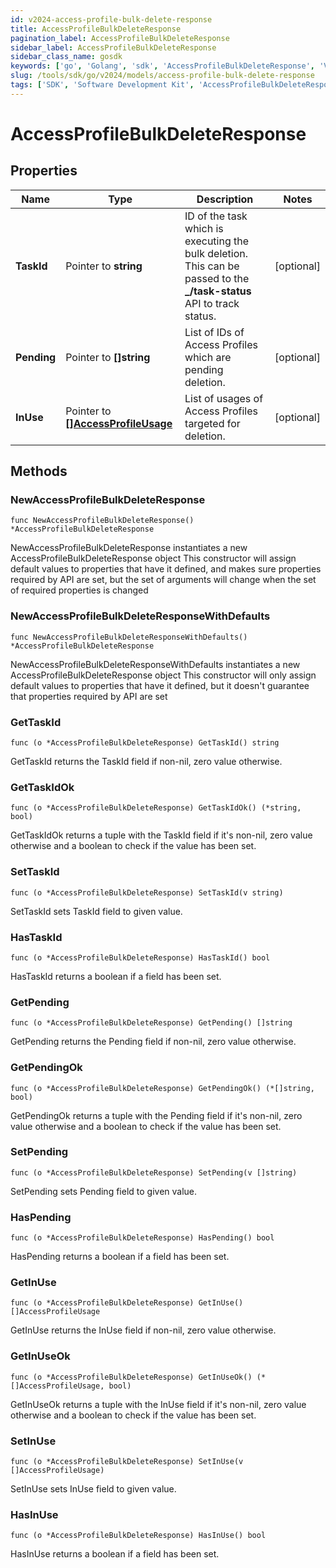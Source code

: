 ```yaml
---
id: v2024-access-profile-bulk-delete-response
title: AccessProfileBulkDeleteResponse
pagination_label: AccessProfileBulkDeleteResponse
sidebar_label: AccessProfileBulkDeleteResponse
sidebar_class_name: gosdk
keywords: ['go', 'Golang', 'sdk', 'AccessProfileBulkDeleteResponse', 'V2024AccessProfileBulkDeleteResponse'] 
slug: /tools/sdk/go/v2024/models/access-profile-bulk-delete-response
tags: ['SDK', 'Software Development Kit', 'AccessProfileBulkDeleteResponse', 'V2024AccessProfileBulkDeleteResponse']
---
```


# AccessProfileBulkDeleteResponse

## Properties

Name | Type | Description | Notes
------------ | ------------- | ------------- | -------------
**TaskId** | Pointer to **string** | ID of the task which is executing the bulk deletion. This can be passed to the **_/task-status** API to track status. | [optional] 
**Pending** | Pointer to **[]string** | List of IDs of Access Profiles which are pending deletion. | [optional] 
**InUse** | Pointer to [**[]AccessProfileUsage**](access-profile-usage) | List of usages of Access Profiles targeted for deletion. | [optional] 

## Methods

### NewAccessProfileBulkDeleteResponse

`func NewAccessProfileBulkDeleteResponse() *AccessProfileBulkDeleteResponse`

NewAccessProfileBulkDeleteResponse instantiates a new AccessProfileBulkDeleteResponse object
This constructor will assign default values to properties that have it defined,
and makes sure properties required by API are set, but the set of arguments
will change when the set of required properties is changed

### NewAccessProfileBulkDeleteResponseWithDefaults

`func NewAccessProfileBulkDeleteResponseWithDefaults() *AccessProfileBulkDeleteResponse`

NewAccessProfileBulkDeleteResponseWithDefaults instantiates a new AccessProfileBulkDeleteResponse object
This constructor will only assign default values to properties that have it defined,
but it doesn't guarantee that properties required by API are set

### GetTaskId

`func (o *AccessProfileBulkDeleteResponse) GetTaskId() string`

GetTaskId returns the TaskId field if non-nil, zero value otherwise.

### GetTaskIdOk

`func (o *AccessProfileBulkDeleteResponse) GetTaskIdOk() (*string, bool)`

GetTaskIdOk returns a tuple with the TaskId field if it's non-nil, zero value otherwise
and a boolean to check if the value has been set.

### SetTaskId

`func (o *AccessProfileBulkDeleteResponse) SetTaskId(v string)`

SetTaskId sets TaskId field to given value.

### HasTaskId

`func (o *AccessProfileBulkDeleteResponse) HasTaskId() bool`

HasTaskId returns a boolean if a field has been set.

### GetPending

`func (o *AccessProfileBulkDeleteResponse) GetPending() []string`

GetPending returns the Pending field if non-nil, zero value otherwise.

### GetPendingOk

`func (o *AccessProfileBulkDeleteResponse) GetPendingOk() (*[]string, bool)`

GetPendingOk returns a tuple with the Pending field if it's non-nil, zero value otherwise
and a boolean to check if the value has been set.

### SetPending

`func (o *AccessProfileBulkDeleteResponse) SetPending(v []string)`

SetPending sets Pending field to given value.

### HasPending

`func (o *AccessProfileBulkDeleteResponse) HasPending() bool`

HasPending returns a boolean if a field has been set.

### GetInUse

`func (o *AccessProfileBulkDeleteResponse) GetInUse() []AccessProfileUsage`

GetInUse returns the InUse field if non-nil, zero value otherwise.

### GetInUseOk

`func (o *AccessProfileBulkDeleteResponse) GetInUseOk() (*[]AccessProfileUsage, bool)`

GetInUseOk returns a tuple with the InUse field if it's non-nil, zero value otherwise
and a boolean to check if the value has been set.

### SetInUse

`func (o *AccessProfileBulkDeleteResponse) SetInUse(v []AccessProfileUsage)`

SetInUse sets InUse field to given value.

### HasInUse

`func (o *AccessProfileBulkDeleteResponse) HasInUse() bool`

HasInUse returns a boolean if a field has been set.


